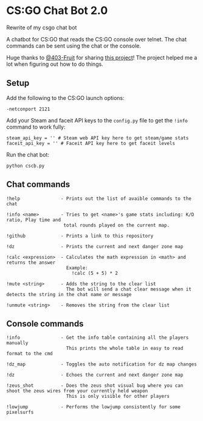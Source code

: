 # CS:GO Chat Bot 2.0

Rewrite of my csgo chat bot

A chatbot for CS:GO that reads the CS:GO console over telnet. The chat commands can be sent using the chat or the console.

Huge thanks to [@403-Fruit](https://github.com/403-Fruit) for sharing [this project](https://github.com/403-Fruit/csctl)! The project helped me a lot when figuring out how to do things.

## Setup

Add the following to the CS:GO launch options:

    -netconport 2121  
    
Add your Steam and faceit API keys to the `config.py` file to get the `!info` command to work fully:

    steam_api_key = '' # Steam web API key here to get steam/game stats
    faceit_api_key = '' # Faceit API key here to get faceit levels

Run the chat bot:

    python cscb.py

## Chat commands

    !help               - Prints out the list of avaible commands to the chat

    !info <name>        - Tries to get <name>'s game stats including: K/D ratio, Play time and 
                         total rounds played on the current map.

    !github             - Prints a link to this repository

    !dz                 - Prints the current and next danger zone map

    !calc <expression>  - Calculates the math expression in <math> and returns the answer
                          Example:
                            !calc (5 + 5) * 2

    !mute <string>      - Adds the string to the clear list
                          The bot will send a chat clear message when it detects the string in the chat name or message

    !unmute <string>    - Removes the string from the clear list

## Console commands

    !info               - Get the info table containing all the players manually
                          This prints the whole table in easy to read format to the cmd

    !dz_map             - Toggles the auto notification for dz map changes

    !dz                 - Echoes the current and next danger zone map

    !zeus_shot          - Does the zeus shot visual bug where you can shoot the zeus wires from your currently held weapon
                          This is only visible for other players

    !lowjump            - Performs the lowjump consistently for some pixelsurfs
